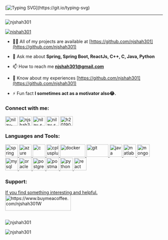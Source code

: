 [![Typing SVG](https://readme-typing-svg.demolab.com?font=Fira+Code&pause=1000&color=F72C2E&background=7EDEFF00&width=435&lines=Hi+%F0%9F%91%8B%2C+I'm+Nilay+Shah;Hope+you+have+good+time+here.%F0%9F%98%8E;A+passionate+Full+Stack+developer.)](https://git.io/typing-svg)

---

<p align="left"> <img src="https://komarev.com/ghpvc/?username=njshah301&label=Profile%20views&color=0e75b6&style=flat" alt="njshah301" /> </p>

<p align="left"> <a href="https://github.com/ryo-ma/github-profile-trophy"><img src="https://github-profile-trophy.vercel.app/?username=njshah301" alt="njshah301" /></a> </p>

- 👨‍💻 All of my projects are available at [https://github.com/njshah301](https://github.com/njshah301)

- 💬 Ask me about **Spring, Spring Boot, ReactJs, C++, C, Java, Python**

- 📫 How to reach me **njshah301@gmail.com**

- 📄 Know about my experiences [https://github.com/njshah301](https://github.com/njshah301)

- ⚡ Fun fact **I sometimes act as a motivator also😂.**

<h3 align="left">Connect with me:</h3>
<p align="left">
<a href="https://twitter.com/njshah301"></a>
<a href="https://linkedin.com/in/nilay-shah-7610551b8" target="blank"><img align="center" src="https://upload.wikimedia.org/wikipedia/commons/f/f9/Linkedin_Shiny_Icon.svg" alt="nilay-shah-7610551b8" height="30" width="40" /></a>
<a href="https://www.leetcode.com/njshah301" target="blank"><img align="center" src="https://upload.wikimedia.org/wikipedia/commons/6/6c/Leetcode.svg" alt="njshah301" height="30" width="40" /></a>
<a href="https://instagram.com/nilay_shah_nj" target="blank"><img align="center" src="https://upload.wikimedia.org/wikipedia/commons/e/e7/Instagram_logo_2016.svg" alt="nilay_shah_nj" height="30" width="40" /></a>
<a href="https://www.codechef.com/users/nilay_shah301" target="blank"><img align="center" src="https://cdn.jsdelivr.net/npm/simple-icons@3.1.0/icons/codechef.svg" alt="nilay_shah301" height="30" width="40" /></a>
<a href="https://www.hackerrank.com/h201901026" target="blank"><img align="center" src="https://upload.wikimedia.org/wikipedia/commons/4/40/HackerRank_Icon-1000px.png" alt="h201901026" height="30" width="40" /></a>

</p>

<h3 align="left">Languages and Tools:</h3>
<p align="left"><a href="https://spring.io/" target="_blank" rel="noreferrer"> <img src="https://www.vectorlogo.zone/logos/springio/springio-icon.svg" alt="spring" width="40" height="40"/> </a> <a href="https://azure.microsoft.com/en-in/" target="_blank" rel="noreferrer"> <img src="https://www.vectorlogo.zone/logos/microsoft_azure/microsoft_azure-icon.svg" alt="azure" width="40" height="40"/> </a> <a href="https://www.cprogramming.com/" target="_blank" rel="noreferrer"> <img src="https://upload.wikimedia.org/wikipedia/commons/1/18/C_Programming_Language.svg" alt="c" width="40" height="40"/> </a> <a href="https://www.w3schools.com/cpp/" target="_blank" rel="noreferrer"> <img src="https://upload.wikimedia.org/wikipedia/commons/1/18/ISO_C%2B%2B_Logo.svg" alt="cplusplus" width="40" height="40"/> </a> <a href="https://www.docker.com/" target="_blank" rel="noreferrer"> <img src="https://upload.wikimedia.org/wikipedia/commons/4/4e/Docker_%28container_engine%29_logo.svg" alt="docker" width="80" height="40"/> </a> <a href="https://git-scm.com/" target="_blank" rel="noreferrer"> <img src="https://git-scm.com/images/logos/downloads/Git-Logo-2Color.svg" alt="git" width="70" height="40"/> </a> <a href="https://www.java.com" target="_blank" rel="noreferrer"> <img src="https://www.vectorlogo.zone/logos/java/java-ar21.svg" alt="java" width="40" height="40"/> </a> <a href="https://www.mathworks.com/" target="_blank" rel="noreferrer"> <img src="https://upload.wikimedia.org/wikipedia/commons/2/21/Matlab_Logo.png" alt="matlab" width="40" height="40"/> </a> <a href="https://www.mongodb.com/" target="_blank" rel="noreferrer"> <img src="https://upload.wikimedia.org/wikipedia/commons/9/93/MongoDB_Logo.svg" alt="mongodb" width="40" height="40"/> </a> <a href="https://www.mysql.com/" target="_blank" rel="noreferrer"> <img src="https://www.mysql.com/common/logos/logo-mysql-170x115.png" alt="mysql" width="40" height="40"/> </a> <a href="https://www.oracle.com/" target="_blank" rel="noreferrer"> <img src="https://upload.wikimedia.org/wikipedia/commons/e/e1/Oracle_Corporation_logo.svg" alt="oracle" width="40" height="40"/> </a> <a href="https://www.postgresql.org" target="_blank" rel="noreferrer"> <img src="https://upload.wikimedia.org/wikipedia/commons/2/29/Postgresql_elephant.svg" alt="postgresql" width="40" height="40"/> </a> <a href="https://postman.com" target="_blank" rel="noreferrer"> <img src="https://www.vectorlogo.zone/logos/getpostman/getpostman-icon.svg" alt="postman" width="40" height="40"/> </a> <a href="https://www.python.org" target="_blank" rel="noreferrer"> <img src="https://upload.wikimedia.org/wikipedia/commons/c/c3/Python-logo-notext.svg" alt="python" width="40" height="40"/> </a> <a href="https://reactjs.org/" target="_blank" rel="noreferrer"> <img src="https://upload.wikimedia.org/wikipedia/commons/a/a7/React-icon.svg" alt="react" width="40" height="40"/> </a>  </p>

<h3 align="left">Support:</h3>
<p><a href="https://www.buymeacoffee.com/njshah301W"> If you find something interesting and helpful.<img align="left" src="https://cdn.buymeacoffee.com/buttons/v2/default-yellow.png" height="50" width="210" alt="https://www.buymeacoffee.com/njshah301W" /></a></p>
<br>
<br>
<br>
<p><img align="center" src="https://github-readme-stats.vercel.app/api/top-langs?username=njshah301&show_icons=true&locale=en&layout=compact" alt="njshah301" /></p>

<p><img align="center" src="https://github-readme-streak-stats.herokuapp.com/?user=njshah301&" alt="njshah301" /></p>

